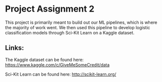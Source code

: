 # Project Assignment 2
This project is primarily meant to build out our ML pipelines, which is where the majority of work went. 
We then used this pipeline to develop logistic classification models through Sci-Kit Learn on a Kaggle 
dataset.

## Links:
The Kaggle dataset can be found here: https://www.kaggle.com/c/GiveMeSomeCredit/data

Sci-Kit Learn can be found here: http://scikit-learn.org/
